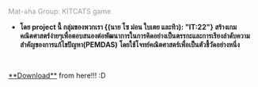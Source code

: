 <span style="color:#8ba888;">Mat-ฉha Group: KITCATS game</span>
- <b>โดย project นี้ กลุ่มของพวกเรา {(นาย โซ ม่อน ใบเตย และทิว): "IT:22"} สร้างเกมคณิตศาสตร์ง่ายๆเพื่อตอบสนองต่อพัฒนาการในการคิดอย่างเป็นตรรกะและการเรียงลำดับความสำคัญของการแก้ไขปัญหา(PEMDAS) โดยใช้โจทย์คณิตศาสตร์เพื่อเป็นตัวชี้วัดอย่างหนึ่ง</b>
<br>
<p></p><a href="https://drive.google.com/file/d/1Gtl8o0yIAOlkurdTKoXQKZ542QpAqml-/view" target="_blank" >**Download**</a> from here!!! :D</p>
